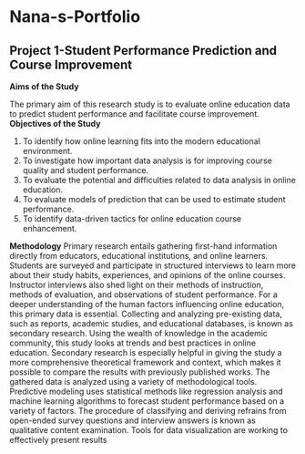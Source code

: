 # Nana-s-Portfolio
## Project 1-Student Performance Prediction and Course Improvement 

**Aims of the Study**

The primary aim of this research study is to evaluate online education data to predict student performance and facilitate course improvement. 
**Objectives of the Study**
1. To identify how online learning fits into the modern educational environment.
2. To investigate how important data analysis is for improving course quality and student performance.
3. To evaluate the potential and difficulties related to data analysis in online education.
4. To evaluate models of prediction that can be used to estimate student performance.
5. To identify data-driven tactics for online education course enhancement.

**Methodology**
Primary research entails gathering first-hand information directly from educators, educational institutions, and online learners. Students are surveyed and participate in structured interviews to learn more about their study habits, experiences, and opinions of the online courses. Instructor interviews also shed light on their methods of instruction, methods of evaluation, and observations of student performance. For a deeper understanding of the human factors influencing online education, this primary data is essential. Collecting and analyzing pre-existing data, such as reports, academic studies, and educational databases, is known as secondary research. Using the wealth of knowledge in the academic community, this study looks at trends and best practices in online education. Secondary research is especially helpful in giving the study a more comprehensive theoretical framework and context, which makes it possible to compare the results with previously published works. The gathered data is analyzed using a variety of methodological tools. Predictive modeling uses statistical methods like regression analysis and machine learning algorithms to forecast student performance based on a variety of factors. The procedure of classifying and deriving refrains from open-ended survey questions and interview answers is known as qualitative content examination. Tools for data visualization are working to effectively present results 
